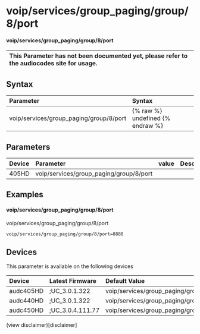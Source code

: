 ﻿---
description: voip/services/group_paging/group/8/port
search: false
---

# voip/services/group_paging/group/8/port

#### voip/services/group_paging/group/8/port


| This Parameter has not been documented yet, please refer to the audiocodes site for usage.  |
| :--- |

## Syntax
| Parameter | Syntax |
| :--- | :--- |
|voip/services/group_paging/group/8/port | {% raw %} undefined {% endraw %} |

## Parameters
|Device|Parameter|value|Description|
|:---|:---|:---|:---|
| 405HD | voip/services/group_paging/group/8/port |  |  |

## Examples
#### voip/services/group_paging/group/8/port

voip/services/group_paging/group/8/port

```
voip/services/group_paging/group/8/port=8888
```

## Devices
This parameter is available on the following devices

| Device | Latest Firmware | Default Value |
|:---|:---|:---|
| audc405HD | ;UC_3.0.1.322 | voip/services/group_paging/group/8/port=8888 
| audc440HD | ;UC_3.0.1.322 | voip/services/group_paging/group/8/port=8888 
| audc450HD | ;UC_3.0.4.111.77 | voip/services/group_paging/group/8/port=8888 

(view disclaimer)[disclaimer]
